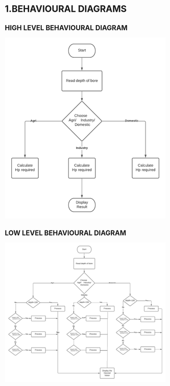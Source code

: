 
# 1.BEHAVIOURAL DIAGRAMS

## HIGH LEVEL BEHAVIOURAL DIAGRAM

 ![Low_level](/2_Architecture/Behavioral%20diagram/Behavioural%20LLD.png)

## LOW LEVEL BEHAVIOURAL DIAGRAM 

![High_level](/2_Architecture/Behavioral%20diagram/Behavioural%20HLD.png)

